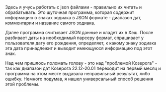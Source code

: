 Здесь я учусь работать с json файлами - правильно их читать и обрабатывать.
Это шуточная программа, которая содержит информацию о знаках зодиака в JSON формате -
диапазон дат, комментарии и название самого зодиака.

Далее программа считывает JSON данные и кладет их в Хэш. После разбивает даты
на необходимый парсеру формат, спрашивает у пользователя дату его
рождения, определяет, к какому знаку зодиака эта дата принадлежит и
выводит имеющуюся информацию под этот знак.

Над чем пришлось поломать голову - это над "проблемой Козерога" - так как
диапазон дат Козерога 22.12-20.01 переходит на первый месяц и программа на этом месте выдавала
неправильный результат, либо ошибку. Немного подумав, я нашел универсальный способ решения
этой проблемы.
